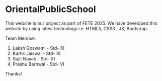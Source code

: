 # OrientalPublicSchool
This website is our project as part of FETE 2025. We have developed this website by using latest technology i.e. HTML5, CSS3 , JS, Bootstrap.

Team Member:
1. Laksh Goswami - Std- XI
2. Kartik Jaiswal - Std- XI
3. Sujit Nayak - Std- XI
4. Prashu Barnwal - Std- VI



Thanks!